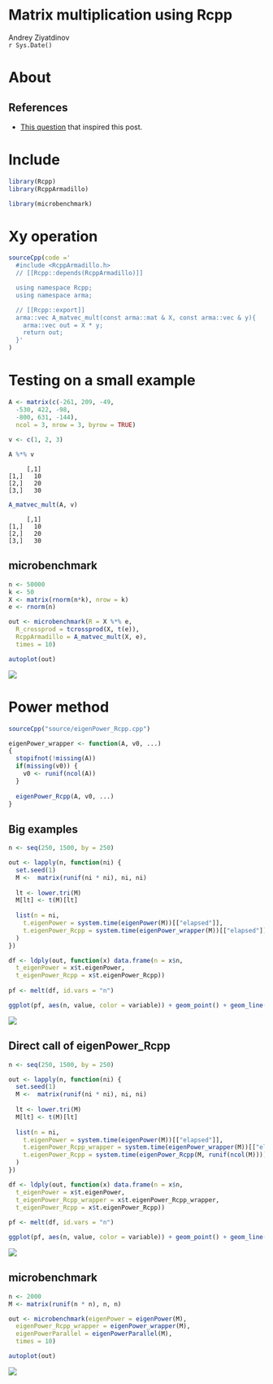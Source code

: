 # Matrix multiplication using Rcpp
Andrey Ziyatdinov  
`r Sys.Date()`  







# About 

## References

* [This question](http://stackoverflow.com/questions/24933290/elementwise-matrix-multiplication-r-versus-rcpp-how-to-speed-this-code-up) that inspired this post.

# Include


```r
library(Rcpp)
library(RcppArmadillo)

library(microbenchmark)
```

# Xy operation


```r
sourceCpp(code ='
  #include <RcppArmadillo.h>
  // [[Rcpp::depends(RcppArmadillo)]]

  using namespace Rcpp;
  using namespace arma;

  // [[Rcpp::export]]
  arma::vec A_matvec_mult(const arma::mat & X, const arma::vec & y){
    arma::vec out = X * y;  
    return out;
  }'
) 
```

# Testing on a small example


```r
A <- matrix(c(-261, 209, -49, 
  -530, 422, -98,
  -800, 631, -144),
  ncol = 3, nrow = 3, byrow = TRUE)
  
v <- c(1, 2, 3)
```



```r
A %*% v
```

```
     [,1]
[1,]   10
[2,]   20
[3,]   30
```

```r
A_matvec_mult(A, v)
```

```
     [,1]
[1,]   10
[2,]   20
[3,]   30
```

## microbenchmark


```r
n <- 50000
k <- 50
X <- matrix(rnorm(n*k), nrow = k)
e <- rnorm(n)

out <- microbenchmark(R = X %*% e, 
  R_crossprod = tcrossprod(X, t(e)),  
  RcppArmadillo = A_matvec_mult(X, e),
  times = 10)

autoplot(out)  
```

![](figures/A_v_microbenchmark-1.png) 

# Power method


```r
sourceCpp("source/eigenPower_Rcpp.cpp") 
```


```r
eigenPower_wrapper <- function(A, v0, ...)
{
  stopifnot(!missing(A))
  if(missing(v0)) {
    v0 <- runif(ncol(A))
  }
  
  eigenPower_Rcpp(A, v0, ...)
}
```






## Big examples


```r
n <- seq(250, 1500, by = 250)

out <- lapply(n, function(ni) {
  set.seed(1)
  M <-  matrix(runif(ni * ni), ni, ni)
  
  lt <- lower.tri(M)
  M[lt] <- t(M)[lt]
  
  list(n = ni,
    t.eigenPower = system.time(eigenPower(M))[["elapsed"]],
    t.eigenPower_Rcpp = system.time(eigenPower_wrapper(M))[["elapsed"]]
  )
})  
```


```r
df <- ldply(out, function(x) data.frame(n = x$n,
  t_eigenPower = x$t.eigenPower,
  t_eigenPower_Rcpp = x$t.eigenPower_Rcpp))
  
pf <- melt(df, id.vars = "n")

ggplot(pf, aes(n, value, color = variable)) + geom_point() + geom_line()
```

![](figures/b_ex_plot-1.png) 

## Direct call of eigenPower_Rcpp


```r
n <- seq(250, 1500, by = 250)

out <- lapply(n, function(ni) {
  set.seed(1)
  M <-  matrix(runif(ni * ni), ni, ni)
  
  lt <- lower.tri(M)
  M[lt] <- t(M)[lt]
  
  list(n = ni,
    t.eigenPower = system.time(eigenPower(M))[["elapsed"]],
    t.eigenPower_Rcpp_wrapper = system.time(eigenPower_wrapper(M))[["elapsed"]],    
    t.eigenPower_Rcpp = system.time(eigenPower_Rcpp(M, runif(ncol(M))))[["elapsed"]]
  )
})  
```


```r
df <- ldply(out, function(x) data.frame(n = x$n,
  t_eigenPower = x$t.eigenPower,
  t_eigenPower_Rcpp_wrapper = x$t.eigenPower_Rcpp_wrapper,
  t_eigenPower_Rcpp = x$t.eigenPower_Rcpp))
  
pf <- melt(df, id.vars = "n")

ggplot(pf, aes(n, value, color = variable)) + geom_point() + geom_line()
```

![](figures/b_ex_plot2-1.png) 

## microbenchmark


```r
n <- 2000
M <- matrix(runif(n * n), n, n)

out <- microbenchmark(eigenPower = eigenPower(M), 
  eigenPower_Rcpp_wrapper = eigenPower_wrapper(M),
  eigenPowerParallel = eigenPowerParallel(M),    
  times = 10)

autoplot(out)  
```

![](figures/eigenPower_microbenchmark-1.png) 

